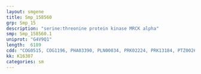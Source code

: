 ```yaml
---
layout: smgene
title: Smp_158560
grp: Smp_15
description: "serine:threonine protein kinase MRCK alpha"
smp: Smp_158560.1
uniprot: "G4V9Q1"
length:  6189
cdd: "COG0515, COG1196, PHA03390, PLN00034, PRK02224, PRK13184, PTZ00263, TIGR02168, TIGR03903, cd00029, cd01243, cd05597, cl00040, cl02434, cl11395, cl17171, cl20224, cl21453, pfam00069, pfam00130, pfam00780, pfam01753, pfam05557, smart00036, smart00109, smart00133, smart00220"
kk: K16307
categories: sm
---
```

